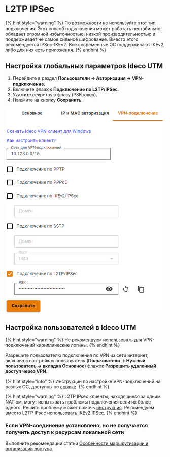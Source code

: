 # L2TP IPSec

{% hint style="warning" %}
По возможности не используйте этот тип подключения. Этот способ подключения может работать нестабильно, обладает огромной избыточностью, низкой производительностью и поддерживает не самое сильное шифрование. Вместо этого рекомендуется IPSec-IKEv2. Все современные ОС поддерживают IKEv2, либо для них есть приложения.
{% endhint %}

## Настройка глобальных параметров Ideco UTM

1. Перейдите в раздел **Пользователи -> Авторизация -> VPN-подключение**.
2. Включите флажок **Подключение по L2TP/IPSec**.
3. Укажите секретную фразу (PSK ключ).
4. Нажмите на кнопку **Сохранить**.

![](../../../../.gitbook/assets/l2tp-on.png)

## Настройка пользователей в Ideco UTM

{% hint style="warning" %}
Не рекомендуем использовать для VPN-подключений кириллические логины.
{% endhint %}

Разрешите пользователю подключения по VPN из сети интернет, включив в настройках пользователя (**Пользователи -> Нужный пользователь -> вкладка Основное**) флажок **Разрешить удаленный доступ через VPN**.

{% hint style="info" %}
Инструкции по настройке VPN-подключений на разных ОС, доступны по [ссылке](../../../../recipes/popular-recipes/client-to-site/).
{% endhint %}

{% hint style="warning" %}
L2TP IPsec клиенты, находящиеся за одним NAT'ом, могут испытывать проблемы подключения если их более одного. Решить проблему может помочь [инструкция](https://docs.microsoft.com/en-us/troubleshoot/windows-server/networking/configure-l2tp-ipsec-server-behind-nat-t-device). Рекомендуем вместо L2TP IPsec использовать [IKEv2 IPSec](ipsec-ikev2.md).
{% endhint %}

### Если VPN-соединение установлено, но не получается получить доступ к ресурсам локальной сети

Выполните рекомендации статьи [Особенности маршрутизации и организации доступа](features.md).
